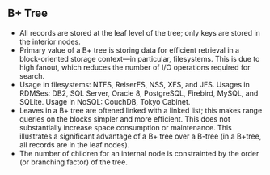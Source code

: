 B+ Tree
-------

* All records are stored at the leaf level of the tree; only keys are stored in the interior nodes.
* Primary value of a B+ tree is storing data for efficient retrieval in a block-oriented storage context&mdash;in particular, filesystems. This is due to high fanout, which reduces the number of I/O operations required for search.
* Usage in filesystems: NTFS, ReiserFS, NSS, XFS, and JFS. Usages in RDMSes: DB2, SQL Server, Oracle 8, PostgreSQL, Firebird, MySQL, and SQLite. Usage in NoSQL: CouchDB, Tokyo Cabinet.
* Leaves in a B+ tree are oftened linked with a linked list; this makes range queries on the blocks simpler and more efficient. This does not substantially increase space consumption or maintenance. This illustrates a significant advantage of a B+ tree over a B-tree (in a B+tree, all records are in the leaf nodes).
* The number of children for an internal node is constrainted by the order (or branching factor) of the tree.
